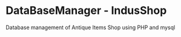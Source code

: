 DataBaseManager - IndusShop
==============

Database management of Antique Items Shop using PHP and mysql

